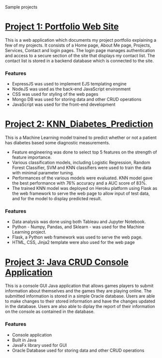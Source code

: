 Sample projects

# [Project 1: Portfolio Web Site](https://github.com/PrinceDuru/Express_Portfolio_Site_Authentication)
This is a web application which documents my project portfolio explaining a few of my projects. 
It consists of a Home page, About Me page, Projects, Services, Contact and login pages.
The login page manages authentication and access to a secure section of the site that displays my contact list.
The contact list is stored in a backend database which is connected to the site.
### Features
- ExpressJS was used to implement EJS templating engine
- NodeJS was used as the back-end JavaScript environment
- CSS was used for styling of the web pages
- Mongo DB was used for storing data and other CRUD operations
- JavaScript was used for the front-end development


# [Project 2: KNN_Diabetes_Prediction](https://github.com/PrinceDuru/KNN_Diabetes_Prediction)
This is a Machine Learning model trained to predict whether or not a patient has diabetes based some diagnostic measurements.
* Feature engineering was done to select top 5 features on the strength of feature importance.
* Various classification models, including Logistic Regression, Random Forest Classifier, SVM and KNN classifiers were used to train the data with minimal parameter tuning.
* Performances of the various models were evaluated. KNN model gave the best performance with 76% accuracy and a AUC score of 83%.
* The trained KNN model was deployed on Heroku platform using Flask as the web framework to serve the web page to allow input of test data, and for the model to display predicted result.
### Features
* Data analysis was done using both Tableau and Jupyter Notebook.
* Python - Numpy, Pandas, and Sklearn - was used for the Machine Learning project.
* Flask, a Python web framework was used to serve the web page.
* HTML, CSS, Jinja2 template were also used for the web page


# [Project 3: Java CRUD Console Application](https://github.com/PrinceDuru/JavaCRUDApp)
This is a console GUI Java application that allows games players to submit information about themselves and the games they are playing online. 
The submitted information is stored in a simple Oracle database. Users are able to make changes to their stored information and have the changes updated in the database. Users are also able to diplay the report of their information on the console as contained in the database.
### Features
- Console application
- Built in Java
- JavaFx library used for GUI
- Oracle Database used for storing data and other CRUD operations
